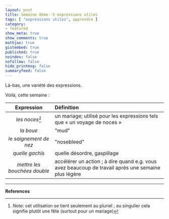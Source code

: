 ```yaml
---
layout: post
title: Semaine 8ème--5 expressions utiles
tags: [ "expressions utiles", apprendre ]
category:
- featured
show_meta: true
show_comments: true
mathjax: true
gistembed: true
published: true
noindex: false
nofollow: false
hide_printmsg: false
summaryfeed: false
---
```


Là-bas, une variété des expressions.

Voilà, cette semaine :

| Expression | Définition |
| :--------: | :--------- |
| *les noces[^1]* | un mariage; utilisé pour les expressions tels que « un voyage de noces » |
| *la boue* | "mud" |
| *le saignement de nez* | "nosebleed" |
| *quelle gachîs* | quelle désordre, gaspillage |
| *mettre les bouchées double* | accélérer un action ; à dire quand e.g. vous avez beaucoup de travail après une semaine plus légère |

---

__References__

[^1]: *Note*: cet utilisation se tient seulement au pluriel ; au singulier cela signifie plutôt une fête (surtout pour un mariage)

<!--
vim: spell spelllang=fr
-->
